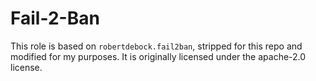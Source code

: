 # Fail-2-Ban


This role is based on `robertdebock.fail2ban`, stripped for this repo and modified for my purposes.
It is originally licensed under the apache-2.0 license.
